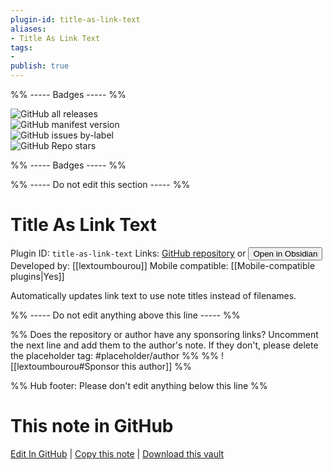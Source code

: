 ```yaml
---
plugin-id: title-as-link-text
aliases:
- Title As Link Text
tags: 
- 
publish: true
---
```


%% ----- Badges ----- %%

![GitHub all releases](https://img.shields.io/github/downloads/lextoumbourou/obsidian-title-as-link-text/total?color=573E7A&logo=github&style=for-the-badge)   
![GitHub manifest version](https://img.shields.io/github/manifest-json/v/lextoumbourou/obsidian-title-as-link-text?color=573E7A&logo=github&style=for-the-badge)   
![GitHub issues by-label](https://img.shields.io/github/issues/lextoumbourou/obsidian-title-as-link-text/help%20wanted?color=573E7A&logo=github&style=for-the-badge)   
![GitHub Repo stars](https://img.shields.io/github/stars/lextoumbourou/obsidian-title-as-link-text?color=573E7A&logo=github&style=for-the-badge)

%% ----- Badges ----- %%

%% ----- Do not edit this section ----- %%

# Title As Link Text

Plugin ID: `title-as-link-text`
Links: [GitHub repository](https://github.com/lextoumbourou/obsidian-title-as-link-text) or [<button id=HH>Open in Obsidian</button>](obsidian://show-plugin?id=title-as-link-text)
Developed by: [[lextoumbourou]]
Mobile compatible: [[Mobile-compatible plugins|Yes]]

Automatically updates link text to use note titles instead of filenames.

%% ----- Do not edit anything above this line ----- %% 

%% Does the repository or author have any sponsoring links? Uncomment the next line and add them to the author's note. If they don't, please delete the placeholder tag: #placeholder/author %%
%% ![[lextoumbourou#Sponsor this author]] %%

%% Hub footer: Please don't edit anything below this line %%

# This note in GitHub

<span class="git-footer">[Edit In GitHub](https://github.dev/obsidian-community/obsidian-hub/blob/main/02%20-%20Community%20Expansions/02.05%20All%20Community%20Expansions/Plugins/title-as-link-text.md "git-hub-edit-note") | [Copy this note](https://raw.githubusercontent.com/obsidian-community/obsidian-hub/main/02%20-%20Community%20Expansions/02.05%20All%20Community%20Expansions/Plugins/title-as-link-text.md "git-hub-copy-note") | [Download this vault](https://github.com/obsidian-community/obsidian-hub/archive/refs/heads/main.zip "git-hub-download-vault") </span>
